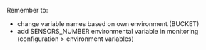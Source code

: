 Remember to:

-  change variable names based on own environment (BUCKET)
-  add SENSORS_NUMBER environmental variable in monitoring (configuration > environment variables)

